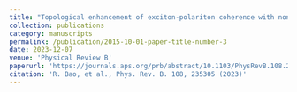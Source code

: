 ```yaml
---
title: "Topological enhancement of exciton-polariton coherence with non-Hermitian morphing"
collection: publications
category: manuscripts
permalink: /publication/2015-10-01-paper-title-number-3
date: 2023-12-07
venue: 'Physical Review B'
paperurl: 'https://journals.aps.org/prb/abstract/10.1103/PhysRevB.108.235305'
citation: 'R. Bao, et al., Phys. Rev. B. 108, 235305 (2023)'
---
```

